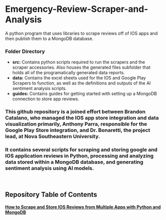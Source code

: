 # Emergency-Review-Scraper-and-Analysis
A python program that uses libraries to scrape reviews off of IOS apps and then publish them to a MongoDB database.
&nbsp;
&nbsp;
&nbsp;
&nbsp;
### Folder Directory
- **src:** Contains python scripts required to run the scrapers and the scraper accessories. Also houses the generated files subfolder that holds all of the programatically generated data reports.
- **data:** Contains the excel sheets used for the IOS and Google Play Scrapers to function, as well as the definitions and outputs of the AI sentiment analysis scripts.
- **guides:** Contains guides for getting started with setting up a MongoDB connection to store app reviews.

### This github repository is a joined effort between Brandon Catalano, who managed the IOS app store integration and data visualization primarily, Anthony Parra, responsible for the Google Play Store integration, and Dr. Bonaretti, the project lead, at Nova Southeastern University.
### It contains several scripts for scraping and storing google and IOS application reviews in Python, processing and analyzing data stored within a MongoDB database, and generating sentiment analysis using AI models.   
&nbsp; 

## Repository Table of Contents 
#### [How to Scrape and Store IOS Reviews from Multiple Apps with Python and MongoDB](https://github.com/brandjtc/Emergency-Review-Scraper-and-Analysis/blob/main/guide/ios_scraper_guide.md)


